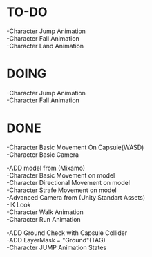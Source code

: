 # TO-DO
-Character Jump Animation <br>
-Character Fall Animation <br>
-Character Land Animation

# DOING
-Character Jump Animation <br>
-Character Fall Animation

# DONE
-Character Basic Movement On Capsule(WASD)<br> 
-Character Basic Camera

-ADD model from (Mixamo) <br>
-Character Basic Movement on model<br>
-Character Directional Movement on model<br>
-Character Strafe Movement on model<br>
-Advanced Camera from (Unity Standart Assets)<br>
-IK Look<br>
-Character Walk Animation<br>
-Character Run Animation<br>

-ADD Ground Check with Capsule Collider<br>
-ADD LayerMask = "Ground"(TAG)<br>
-Character JUMP Animation States
